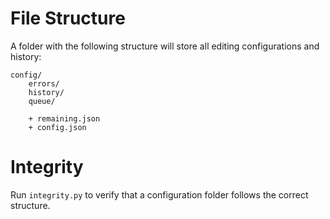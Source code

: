 # File Structure

A folder with the following structure will store all editing configurations and history:

```
config/
    errors/
    history/
    queue/

    + remaining.json
    + config.json
```

# Integrity

Run `integrity.py` to verify that a configuration folder follows the correct structure.
